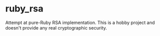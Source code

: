 # ruby_rsa

Attempt at pure-Ruby RSA implementation. This is a hobby project and doesn't 
provide any real cryptographic security.
